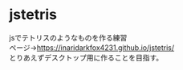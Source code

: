 # jstetris
jsでテトリスのようなものを作る練習  
ページ→https://inaridarkfox4231.github.io/jstetris/   
とりあえずデスクトップ用に作ることを目指す。
